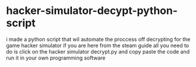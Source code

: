 # hacker-simulator-decypt-python-script
i made a python script that wil automate the proccess off decrypting for the game hacker simulator 
if you are here from the steam guide all you need to do is click on the hacker simulator decrypt.py and copy paste the code and run it in your own programming software
